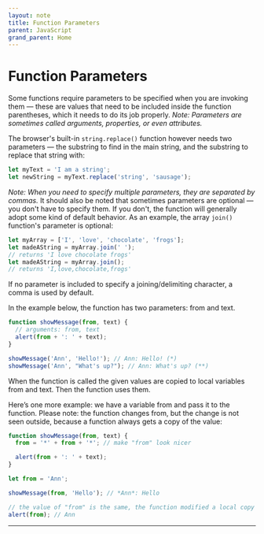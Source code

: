 ```yaml
---
layout: note
title: Function Parameters
parent: JavaScript
grand_parent: Home
---
```


# Function Parameters

Some functions require parameters to be specified when you are invoking them — these are values that need to be included inside the function parentheses, which it needs to do its job properly. _Note: Parameters are sometimes called arguments, properties, or even attributes._

The browser's built-in `string.replace()` function however needs two parameters — the substring to find in the main string, and the substring to replace that string with:

```javascript
let myText = 'I am a string';
let newString = myText.replace('string', 'sausage');
```

_Note: When you need to specify multiple parameters, they are separated by commas._ It should also be noted that sometimes parameters are optional — you don't have to specify them. If you don't, the function will generally adopt some kind of default behavior. As an example, the array `join()` function's parameter is optional:

```javascript
let myArray = ['I', 'love', 'chocolate', 'frogs'];
let madeAString = myArray.join(' ');
// returns 'I love chocolate frogs'
let madeAString = myArray.join();
// returns 'I,love,chocolate,frogs'
```

If no parameter is included to specify a joining/delimiting character, a comma is used by default.

In the example below, the function has two parameters: from and text.

```javascript
function showMessage(from, text) {
  // arguments: from, text
  alert(from + ': ' + text);
}

showMessage('Ann', 'Hello!'); // Ann: Hello! (*)
showMessage('Ann', "What's up?"); // Ann: What's up? (**)
```

When the function is called the given values are copied to local variables from and text. Then the function uses them.

Here’s one more example: we have a variable from and pass it to the function. Please note: the function changes from, but the change is not seen outside, because a function always gets a copy of the value:

```javascript
function showMessage(from, text) {
  from = '*' + from + '*'; // make "from" look nicer

  alert(from + ': ' + text);
}

let from = 'Ann';

showMessage(from, 'Hello'); // *Ann*: Hello

// the value of "from" is the same, the function modified a local copy
alert(from); // Ann
```

---
